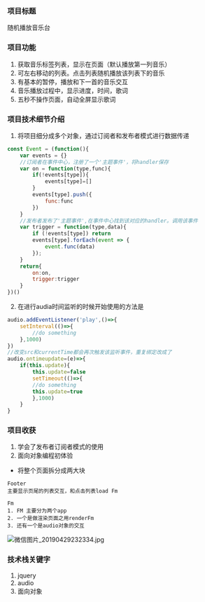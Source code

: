 ### 项目标题
随机播放音乐台

### 项目功能
1. 获取音乐标签列表，显示在页面（默认播放第一列音乐）
2. 可左右移动的列表。点击列表随机播放该列表下的音乐
3. 有基本的暂停，播放和下一首的音乐交互
4. 音乐播放过程中，显示进度，时间，歌词
5. 五秒不操作页面，自动全屏显示歌词
### 项目技术细节介绍
1. 将项目细分成多个对象，通过订阅者和发布者模式进行数据传递
```javascript
const Event = (function(){
    var events = {}
    //订阅者在事件中心，注册了一个'主题事件'，将handler保存
    var on = function(type,func){
        if(!events[type]){
            events[type]=[]
        }
        events[type].push({
            func:func
        })
    }
    //发布者发布了'主题事件',在事件中心找到该对应的handler。调用该事件
    var trigger = function(type,data){
        if (!events[type]) return
        events[type].forEach(event => {
            event.func(data)
        });
    }
    return{
        on:on,
        trigger:trigger
    }
})()
```
2. 在进行audia时间监听的时候开始使用的方法是

```javascript
audio.addEventListener('play',()=>{
    setInterval(()=>{
        //do something
    },1000)
})
//改变src和currentTime都会再次触发该监听事件，重复绑定改成了
audio.ontimeupdate=(e)=>{
    if(this.update){
        this.update=false
        setTimeout(()=>{
        //do something
        this.update=true
        },1000)
    }
}
```

### 项目收获
1. 学会了发布者订阅者模式的使用
2. 面向对象编程初体验
- 将整个页面拆分成两大块

```
Footer
主要显示页尾的列表交互，和点击列表load Fm

Fm
1. FM 主要分为两个app  
2. 一个是做渲染页面之用renderFm
3. 还有一个是audio对象的交互
```

![微信图片_20190429232334.jpg](https://i.loli.net/2019/04/29/5cc7173c84e45.jpg)

### 技术栈关键字
1. jquery
2. audio
3. 面向对象
